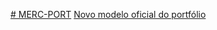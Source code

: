 <a href="https://joelson-lopes.github.io/MERC-PORT/mercadiinho.html"># MERC-PORT</a>
 <a href="https://joelson-lopes.github.io/MERC-PORT/mercadiinho.html">Novo modelo oficial do portfólio</a>
